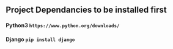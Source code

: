 ## Project Dependancies to be installed first

#### Python3 `https://www.python.org/downloads/`
#### Django `pip install django`
